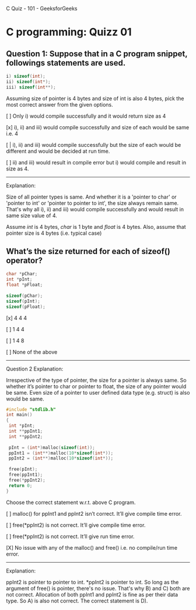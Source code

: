 C Quiz - 101 - GeeksforGeeks

# C programming: Quizz 01 

## Question 1: Suppose that in a C program snippet, followings statements are used.


```c
i) sizeof(int);
ii) sizeof(int*);
iii) sizeof(int**);
```


Assuming size of pointer is 4 bytes and size of int is also 4 bytes, pick the most correct answer from the given options.


[ ] Only i) would compile successfully and it would return size as 4

[x] i), ii) and iii) would compile successfully and size of each would be same i.e. 4 

[ | i), ii) and iii) would compile successfully but the size of each would be different and would be decided at run time. 

[ ] ii) and iii) would result in compile error but i) would compile and result in size as 4. 

----
Explanation: 

Size of all pointer types is same. And whether it is a 'pointer to char' or 'pointer to int' or 'pointer to pointer to int', the size always remain same. That's why all i), ii) and iii) would compile successfully and would result in same size value of 4.

Assume *int* is 4 bytes, *char* is 1 byte and *float* is 4 bytes. Also, assume that pointer size is 4 bytes (i.e. typical case)

## What’s the size returned for each of sizeof() operator?

```C
char *pChar;
int *pInt;
float *pFloat;
 
sizeof(pChar);
sizeof(pInt);
sizeof(pFloat);
```

[x] 4 4 4 

[ ] 1 4 4 

[ ] 1 4 8 

[ ] None of the above 

----

Question 2 Explanation: 

Irrespective of the type of pointer, the size for a pointer is always same. So whether it’s pointer to char or pointer to float, the size of any pointer would be same. Even size of a pointer to user defined data type (e.g. struct) is also would be same.

```C
#include "stdlib.h"
int main()
{
 int *pInt;
 int **ppInt1;
 int **ppInt2;
 
 pInt = (int*)malloc(sizeof(int));
 ppInt1 = (int**)malloc(10*sizeof(int*));
 ppInt2 = (int**)malloc(10*sizeof(int*));
 
 free(pInt);
 free(ppInt1);
 free(*ppInt2);
 return 0;
}
```

Choose the correct statement w.r.t. above C program.

[ ] malloc() for ppInt1 and ppInt2 isn’t correct. It’ll give compile time error. 

[ ] free(*ppInt2) is not correct. It’ll give compile time error. 

[ ] free(*ppInt2) is not correct. It’ll give run time error. 

[X] No issue with any of the malloc() and free() i.e. no compile/run time error. 

----

Explanation:

ppInt2 is pointer to pointer to int. *ppInt2 is pointer to int. So long as the argument of free() is pointer, there's no issue. That's why B) and C) both are not correct. Allocation of both ppInt1 and ppInt2 is fine as per their data type. So A) is also not correct. The correct statement is D).
